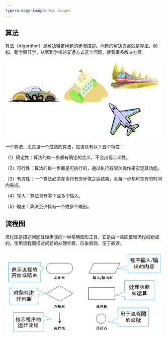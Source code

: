 ```yaml
---
typora-copy-images-to: images
---
```


## 算法

算法（Algorithm）是解决特定问题的步骤描述。问题的解决方案就是算法，例如，新学期开学，从家到学校的交通方式这个问题，就有很多解决方案。

![1500551747424](images/1500551747424.png)

一个算法，尤其是一个成熟的算法，应该具有以下五个特性：

（1）确定性：算法的每一步都有确定的含义，不会出现二义性。

（2）可行性：算法的每一步都是可执行的，通过执行有限次操作来实现其功能。

（3）有穷性：一个算法必须在执行有穷步骤之后结束，且每一步都可在有穷时间内完成。

（4）输入：算法具有零个或多个输入。

（5）输出：算法至少具有一个或多个输出。

## 流程图

流程图是描述问题处理步骤的一种常用图形工具，它是由一些图框和流程线组成的。使用流程图描述问题的处理步骤，形象直观，便于阅读。

![1500551886926](images/1500551886926.png)